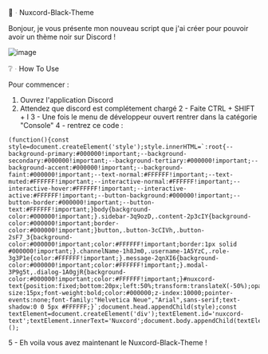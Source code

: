 🌙ᆞNuxcord-Black-Theme

Bonjour, je vous présente mon nouveau script que j'ai créer pour pouvoir avoir un thème noir sur Discord !

![image](https://github.com/user-attachments/assets/0376e3ea-288f-4596-ac5f-643dfa1b9559)

❔ᆞHow To Use

Pour commencer :
1. Ouvrez l'application Discord
2. Attendez que discord est complétement chargé
2 - Faite CTRL + SHIFT + I
3 - Une fois le menu de développeur ouvert rentrer dans la catégorie "Console"
4 - rentrez ce code :
```
(function(){const style=document.createElement('style');style.innerHTML=`:root{--background-primary:#000000!important;--background-secondary:#000000!important;--background-tertiary:#000000!important;--background-accent:#000000!important;--background-faint:#000000!important;--text-normal:#FFFFFF!important;--text-muted:#FFFFFF!important;--interactive-normal:#FFFFFF!important;--interactive-hover:#FFFFFF!important;--interactive-active:#FFFFFF!important;--button-background:#000000!important;--button-border:#000000!important;--button-text:#FFFFFF!important;}body{background-color:#000000!important;}.sidebar-3q9ozD,.content-2p3cIY{background-color:#000000!important;border-color:#000000!important;}button,.button-3cCIVh,.button-2sF7_3{background-color:#000000!important;color:#FFFFFF!important;border:1px solid #000000!important;}.channelName-1h8Jm0,.username-1A5YzC,.role-3g3P1e{color:#FFFFFF!important;}.message-2qnXI6{background-color:#000000!important;color:#FFFFFF!important;}.modal-3P9g5t,.dialog-1A0gjR{background-color:#000000!important;color:#FFFFFF!important;}#nuxcord-text{position:fixed;bottom:20px;left:50%;transform:translateX(-50%);opacity:0.8;font-size:15px;font-weight:bold;color:#000000;z-index:10000;pointer-events:none;font-family:"Helvetica Neue","Arial",sans-serif;text-shadow:0 0 5px #FFFFFF;}`;document.head.appendChild(style);const textElement=document.createElement('div');textElement.id='nuxcord-text';textElement.innerText='Nuxcord';document.body.appendChild(textElement);})();
```
5 - Eh voila vous avez maintenant le Nuxcord-Black-Theme !

